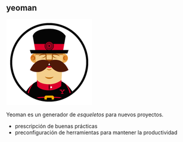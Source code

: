 ## yeoman

[yeoman]: images/yeoman-logo.png
![logo yeoman][yeoman]

Yeoman es un generador de _esqueletos_ para nuevos proyectos.

* prescripción de buenas prácticas
* preconfiguración de herramientas para mantener la productividad
